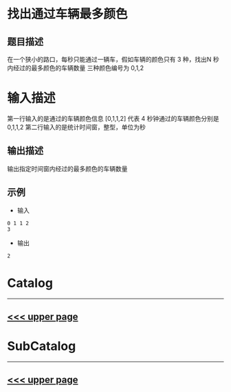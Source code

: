 # 找出通过车辆最多颜色
## 题目描述
在一个狭小的路口，每秒只能通过一辆车，假如车辆的颜色只有 3 种，找出N 秒内经过的最多颜色的车辆数量
三种颜色编号为 0,1,2
# 输入描述
第一行输入的是通过的车辆颜色信息
[0,1,1,2] 代表 4 秒钟通过的车辆颜色分别是 0,1,1,2
第二行输入的是统计时间窗，整型，单位为秒
## 输出描述
输出指定时间窗内经过的最多颜色的车辆数量

## 示例

- 输入

```
0 1 1 2
3 
```

- 输出
```
2
```

# Catalog
---
[<<< upper page](../README.md)
---

# SubCatalog

---
[<<< upper page](../README.md)
---